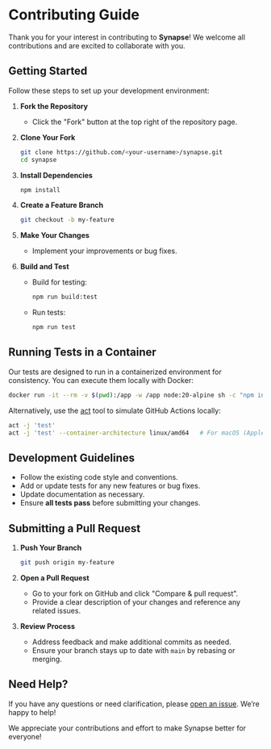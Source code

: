 # Contributing Guide

Thank you for your interest in contributing to **Synapse**! We welcome all contributions and are excited to collaborate with you.

## Getting Started

Follow these steps to set up your development environment:

1. **Fork the Repository**
   - Click the "Fork" button at the top right of the repository page.

2. **Clone Your Fork**

   ```bash
   git clone https://github.com/<your-username>/synapse.git
   cd synapse
   ```

3. **Install Dependencies**

   ```bash
   npm install
   ```

4. **Create a Feature Branch**

   ```bash
   git checkout -b my-feature
   ```

5. **Make Your Changes**
   - Implement your improvements or bug fixes.

6. **Build and Test**
   - Build for testing:
     ```bash
     npm run build:test
     ```
   - Run tests:
     ```bash
     npm run test
     ```

## Running Tests in a Container

Our tests are designed to run in a containerized environment for consistency. You can execute them locally with Docker:

```bash
docker run -it --rm -v $(pwd):/app -w /app node:20-alpine sh -c "npm install && npm run build:test && npm run test"
```

Alternatively, use the [act](https://github.com/nektos/act) tool to simulate GitHub Actions locally:

```bash
act -j 'test'
act -j 'test' --container-architecture linux/amd64   # For macOS (Apple Silicon)
```

## Development Guidelines

- Follow the existing code style and conventions.
- Add or update tests for any new features or bug fixes.
- Update documentation as necessary.
- Ensure **all tests pass** before submitting your changes.

## Submitting a Pull Request

1. **Push Your Branch**

   ```bash
   git push origin my-feature
   ```

2. **Open a Pull Request**
   - Go to your fork on GitHub and click "Compare & pull request".
   - Provide a clear description of your changes and reference any related issues.

3. **Review Process**
   - Address feedback and make additional commits as needed.
   - Ensure your branch stays up to date with `main` by rebasing or merging.

## Need Help?

If you have any questions or need clarification, please [open an issue](https://github.com/appwrite/synapse/issues). We’re happy to help!

We appreciate your contributions and effort to make Synapse better for everyone!
